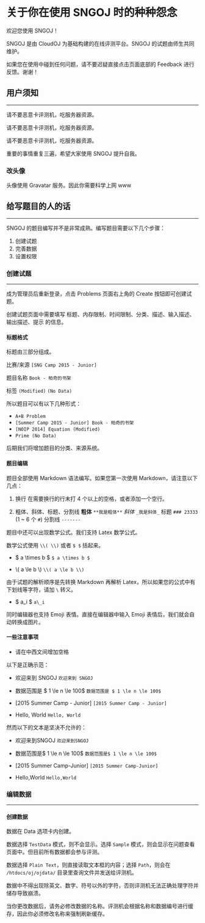 # **关于你在使用 SNGOJ 时的种种怨念**

欢迎您使用 SNGOJ！

SNGOJ 是由 CloudOJ 为基础构建的在线评测平台。SNGOJ 的试题由师生共同维护。

如果您在使用中碰到任何问题，请不要迟疑直接点击页面底部的 Feedback 进行反馈。谢谢！

## 用户须知

-----------

请不要恶意卡评测机，吃服务器资源。

请不要恶意卡评测机，吃服务器资源。

请不要恶意卡评测机，吃服务器资源。

重要的事情重复三遍，希望大家使用 SNGOJ 提升自我。

### 改头像

头像使用 Gravatar 服务。因此你需要科学上网 www



## 给写题目的人的话

----------

SNGOJ 的题目编写并不是非常成熟。编写题目需要以下几个步骤：

1. 创建试题
2. 完善数据
3. 设置权限

### 创建试题

--------

成为管理员后重新登录，点击 Problems 页面右上角的 Create 按钮即可创建试题。

创建试题页面中需要填写 标题、内存限制、时间限制、分类、描述、输入描述、输出描述、提示 的信息。

#### 标题格式

标题由三部分组成。


比赛/来源 `[SNG Camp 2015 - Junior]`

题目名称 `Book - 帕奇的书架`

标签 `(Modified)`  `(No Data)`

所以题目可以有以下几种形式：

* `A+B Problem`
* `[Summer Camp 2015 - Junior] Book - 帕奇的书架`
* `[NOIP 2014] Equation (Modified)`
* `Prime (No Data)`

后期我们将增加题目的分类、来源系统。

#### 题目编辑

题目全部使用 Markdown 语法编写。如果您第一次使用 Markdown，请注意以下几点：

1. 换行 在需要换行的行末打 4 个以上的空格，或者添加一个空行。

2. 粗体、斜体、标题、分割线 **粗体** `**我是粗体**` _斜体_ `_我是斜体_`  标题 `### 23333` (1 ~ 6 个 `#`) 分割线 `-------`

题目中还可以出现数学公式。我们支持 Latex 数学公式。

数学公式使用 `\\( \\)` 或者 `$ $` 括起来。

* $ a \times b $ `$ a \times b $`

* \\( a \le b \\) `\\( a \le b \\)`

由于试题的解析顺序是先转换 Markdown 再解析 Latex，所以如果您的公式中有下划线等字符，请加 `\` 转义。

* $ a\_i $ `a\_i`

同时编辑器也支持 Emoji 表情。直接在编辑器中输入 Emoji 表情后，我们就会自动转换成图片。

#### 一些注意事项

* 请在中西文间增加空格

以下是正确示范：

* 欢迎来到 SNGOJ `欢迎来到 SNGOJ`

* 数据范围是 $ 1 \le n \le 100$ `数据范围是 $ 1 \le n \le 100$`

* [2015 Summer Camp - Junior] `[2015 Summer Camp - Junior]`

* Hello, World `Hello, World`

然而以下的文本是坚决不允许的：

* 欢迎来到SNGOJ `欢迎来到SNGOJ`

* 数据范围是$ 1 \le n \le 100$ `数据范围是$ 1 \le n \le 100$`

* [2015 Summer Camp-Junior] `[2015 Summer Camp-Junior]`

* Hello,World `Hello,World`


### 编辑数据

--------

#### 创建数据

数据在 Data 选项卡内创建。

数据选择 `TestData` 模式，则不会显示。选择 `Sample` 模式，则会显示在问题查看页面中。但目前所有数据都会参与评测。

数据选择 `Plain Text`，则直接读取文本框的内容；选择 `Path`，则会在 `/htdocs/oj/ojdata/` 目录里查询文件并发送给评测机。

数据中不得出现除英文、数字、符号以外的字符，否则评测机无法正确处理字符并储存导致崩溃。

当你更改数据后，请务必修改数据的名称。评测机会根据名称和数据编号进行缓存，因此你必须修改名称来强制刷新缓存。
